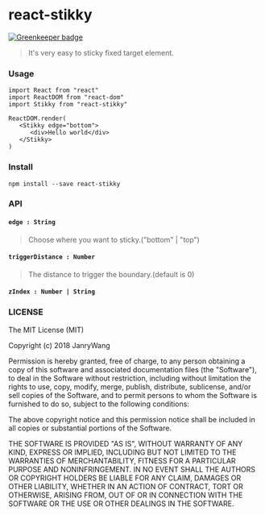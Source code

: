 # react-stikky

[![Greenkeeper badge](https://badges.greenkeeper.io/janryWang/react-stikky.svg)](https://greenkeeper.io/)

> It's very easy to sticky fixed target element.



### Usage

```
import React from "react"
import ReactDOM from "react-dom"
import Stikky from "react-stikky"

ReactDOM.render(
   <Stikky edge="bottom">
      <div>Hello world</div>
   </Stikky>
)

```



### Install

```
npm install --save react-stikky
```

### API

#### `edge : String`

> Choose where you want to sticky.("bottom" | "top")

#### `triggerDistance : Number`

> The distance to trigger the boundary.(default is 0)

#### `zIndex : Number | String`


### LICENSE

The MIT License (MIT)

Copyright (c) 2018 JanryWang

Permission is hereby granted, free of charge, to any person obtaining a copy of this software and associated documentation files (the "Software"), to deal in the Software without restriction, including without limitation the rights to use, copy, modify, merge, publish, distribute, sublicense, and/or sell copies of the Software, and to permit persons to whom the Software is furnished to do so, subject to the following conditions:

The above copyright notice and this permission notice shall be included in all copies or substantial portions of the Software.

THE SOFTWARE IS PROVIDED "AS IS", WITHOUT WARRANTY OF ANY KIND, EXPRESS OR IMPLIED, INCLUDING BUT NOT LIMITED TO THE WARRANTIES OF MERCHANTABILITY, FITNESS FOR A PARTICULAR PURPOSE AND NONINFRINGEMENT. IN NO EVENT SHALL THE AUTHORS OR COPYRIGHT HOLDERS BE LIABLE FOR ANY CLAIM, DAMAGES OR OTHER LIABILITY, WHETHER IN AN ACTION OF CONTRACT, TORT OR OTHERWISE, ARISING FROM, OUT OF OR IN CONNECTION WITH THE SOFTWARE OR THE USE OR OTHER DEALINGS IN THE SOFTWARE.